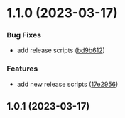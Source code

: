 

# 1.1.0 (2023-03-17)


### Bug Fixes

* add release scripts ([bd9b612](https://github.com/FelipeGarcia911/git-flow/commit/bd9b6123b73b72dc5da69460506252faa2cd7095))


### Features

* add new release scripts ([17e2956](https://github.com/FelipeGarcia911/git-flow/commit/17e2956e6c9921aad7b7bca7dedd26c62b539742))

## 1.0.1 (2023-03-17)